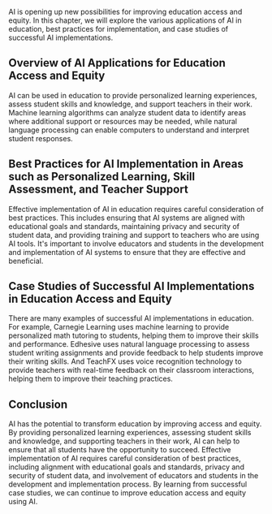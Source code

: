 

AI is opening up new possibilities for improving education access and equity. In this chapter, we will explore the various applications of AI in education, best practices for implementation, and case studies of successful AI implementations.

Overview of AI Applications for Education Access and Equity
-----------------------------------------------------------

AI can be used in education to provide personalized learning experiences, assess student skills and knowledge, and support teachers in their work. Machine learning algorithms can analyze student data to identify areas where additional support or resources may be needed, while natural language processing can enable computers to understand and interpret student responses.

Best Practices for AI Implementation in Areas such as Personalized Learning, Skill Assessment, and Teacher Support
------------------------------------------------------------------------------------------------------------------

Effective implementation of AI in education requires careful consideration of best practices. This includes ensuring that AI systems are aligned with educational goals and standards, maintaining privacy and security of student data, and providing training and support to teachers who are using AI tools. It's important to involve educators and students in the development and implementation of AI systems to ensure that they are effective and beneficial.

Case Studies of Successful AI Implementations in Education Access and Equity
----------------------------------------------------------------------------

There are many examples of successful AI implementations in education. For example, Carnegie Learning uses machine learning to provide personalized math tutoring to students, helping them to improve their skills and performance. Edhesive uses natural language processing to assess student writing assignments and provide feedback to help students improve their writing skills. And TeachFX uses voice recognition technology to provide teachers with real-time feedback on their classroom interactions, helping them to improve their teaching practices.

Conclusion
----------

AI has the potential to transform education by improving access and equity. By providing personalized learning experiences, assessing student skills and knowledge, and supporting teachers in their work, AI can help to ensure that all students have the opportunity to succeed. Effective implementation of AI requires careful consideration of best practices, including alignment with educational goals and standards, privacy and security of student data, and involvement of educators and students in the development and implementation process. By learning from successful case studies, we can continue to improve education access and equity using AI.
